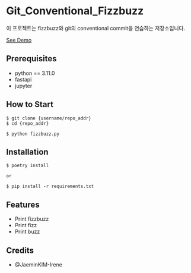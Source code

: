 # Git_Conventional_Fizzbuzz

이 프로젝트는 fizzbuzz와 git의 conventional commit을 연습하는 저장소입니다.

[See Demo](https://www.google.com)

## Prerequisites

- python == 3.11.0
- fastapi
- jupyter

## How to Start

```shell
$ git clone {username/repo_addr}
$ cd {repo_addr}

$ python fizzbuzz.py
```

## Installation

```shell
$ poetry install

or 

$ pip install -r requirements.txt
```

## Features

- Print fizzbuzz
- Print fizz
- Print buzz

## Credits

- @JaeminKIM-Irene
